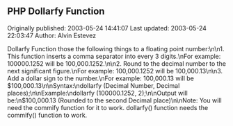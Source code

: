 ## PHP Dollarfy Function

Originally published: 2003-05-24 14:41:07
Last updated: 2003-05-24 22:03:47
Author: Alvin Estevez

Dollarfy Function those the following things to a floating point number:\n\n1. This function inserts a comma separator into every 3 digits.\nFor example: 100000.1252 will be 100,000.1252.\n\n2. Round to the decimal number to the next significant figure.\nFor example: 100,000.1252 will be 100,000.13\n\n3. Add a dollar sign to the number.\nFor example: 100,000.13 will be $100,000.13\n\nSyntax:\ndollarfy (Decimal Number, Decimal places);\n\nExample:\ndollarfy (100000.1252, 2);\n\nOutput will be:\n$100,000.13 (Rounded to the second Decimal place)\n\nNote: You will need the commify function for it to work. dollarfy() function needs the commify() function to work.